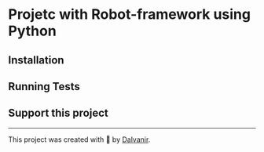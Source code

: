 # Projetc with Robot-framework using Python

## Installation

## Running Tests



## Support this project

___

This project was created with 💚 by [Dalvanir](https://www.linkedin.com/in/dalvanir-vieira-da-silva-7715a5191/).
